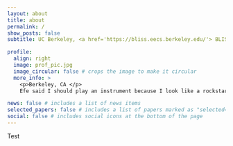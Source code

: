 ```yaml
---
layout: about
title: about
permalink: /
show_posts: false
subtitle: UC Berkeley, <a href='https://bliss.eecs.berkeley.edu/'> BLISS</a>. 

profile:
  align: right
  image: prof_pic.jpg
  image_circular: false # crops the image to make it circular
  more_info: >
    <p>Berkeley, CA </p>
    Efe said I should play an instrument because I look like a rockstar. 

news: false # includes a list of news items
selected_papers: false # includes a list of papers marked as "selected={true}"
social: false # includes social icons at the bottom of the page
---
```


Test
